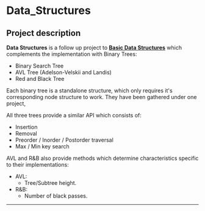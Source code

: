 


# Data_Structures

## Project description

**Data Structures** is a follow up project to **[Basic Data Structures](https://github.com/krp97/Basic-Data-Structures)** which complements the implementation with Binary Trees:
* Binary Search Tree
* AVL Tree (Adelson-Velskii and Landis)
* Red and Black Tree

Each binary tree is a standalone structure, which only requires it's corresponding node structure to work. They have been gathered under one project, 

All three trees provide a similar API which consists of:
* Insertion
* Removal
* Preorder / Inorder / Postorder traversal
* Max / Min key search

AVL and R&B also provide methods which determine characteristics specific to their implementations:
* AVL:
	* Tree/Subtree height.
* R&B:
	* Number of black passes.

---
 
